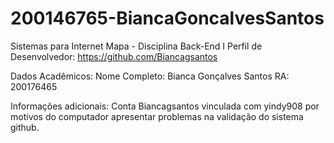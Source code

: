# 200146765-BiancaGoncalvesSantos
Sistemas para Internet
Mapa - Disciplina Back-End I
Perfil de Desenvolvedor: https://github.com/Biancagsantos

Dados Acadêmicos:
Nome Completo: Bianca Gonçalves Santos
RA: 200176465

Informações adicionais:
Conta Biancagsantos vinculada com yindy908 por motivos do computador apresentar problemas na validação do sistema github.
